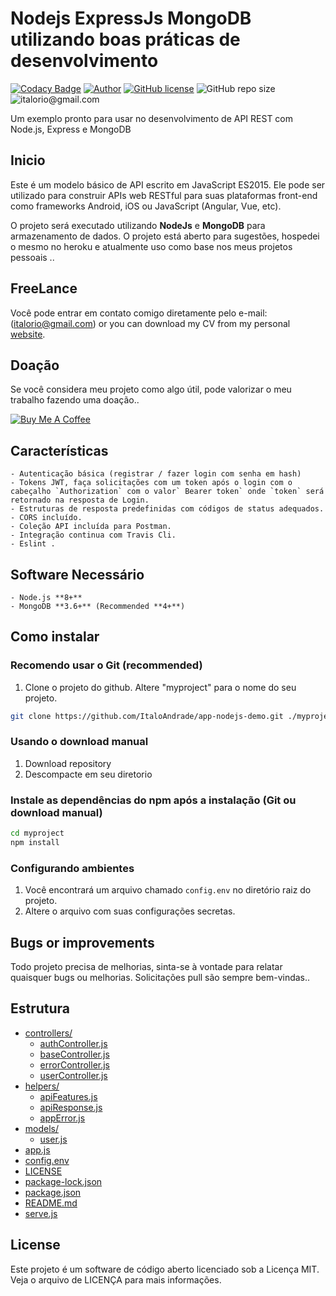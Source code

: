# Nodejs ExpressJs MongoDB utilizando  boas práticas de desenvolvimento

[![Codacy Badge](https://api.codacy.com/project/badge/Grade/3574d6cb24e94649a2bda0a1b8ce4817)](https://app.codacy.com/gh/ItaloAndrade/app-nodejs-demo?utm_source=github.com&utm_medium=referral&utm_content=ItaloAndrade/app-nodejs-demo&utm_campaign=Badge_Grade_Settings)
[![Author](https://img.shields.io/badge/author-italoandrade.develop%40gmail.com-blue)](mailto:italorio@gmail.com "italoandrade.developer@gmail.com") [![GitHub license](https://img.shields.io/github/license/maitraysuthar/rest-api-nodejs-mongodb.svg)](https://github.com/maitraysuthar/rest-api-nodejs-mongodb/blob/master/LICENSE) ![GitHub repo size](https://img.shields.io/badge/repo%20size-900kb-yellow)  ![italorio@gmail.com](https://img.shields.io/badge/build-pass-green)

Um exemplo pronto para usar no desenvolvimento de API REST com Node.js, Express e MongoDB

## Inicio

Este é um modelo básico de API escrito em JavaScript ES2015. Ele pode ser utilizado para construir APIs web RESTful para suas plataformas front-end como frameworks Android, iOS ou JavaScript (Angular, Vue, etc).

O projeto será executado utilizando  **NodeJs** e **MongoDB** para armazenamento de dados. O projeto está aberto para sugestões, hospedei o mesmo no heroku  e atualmente uso como base nos  meus projetos pessoais  ..

## FreeLance
Você pode entrar em contato comigo diretamente pelo e-mail: ([italorio@gmail.com](mailto:italorio@gmail.com "italorio@gmail.com")) or you can download my CV from my personal [website](https://italo.andrade.github.io/portfolio/).

## Doação

Se você considera meu projeto como algo útil, pode  valorizar o meu trabalho fazendo uma doação..

<a href="https://www.buymeacoffee.com/italo.andrade" target="_blank"><img src="https://bmc-cdn.nyc3.digitaloceanspaces.com/BMC-button-images/custom_images/orange_img.png" alt="Buy Me A Coffee" style="height: auto !important;width: auto !important;" ></a>

## Características

    - Autenticação básica (registrar / fazer login com senha em hash)
    - Tokens JWT, faça solicitações com um token após o login com o cabeçalho `Authorization` com o valor` Bearer token` onde `token` será retornado na resposta de Login.
    - Estruturas de resposta predefinidas com códigos de status adequados.
    - CORS incluído.
    - Coleção API incluída para Postman.
    - Integração continua com Travis Cli.
    - Eslint .
 
## Software Necessário

    - Node.js **8+**
    - MongoDB **3.6+** (Recommended **4+**)

## Como instalar

### Recomendo usar o Git (recommended)

1.  Clone o projeto do github. Altere "myproject" para o nome do seu projeto.

```bash
git clone https://github.com/ItaloAndrade/app-nodejs-demo.git ./myproject
```

### Usando o  download manual

1.  Download repository
2.  Descompacte em seu diretorio 

### Instale as dependências do npm após a instalação (Git ou download manual)

```bash
cd myproject
npm install
```

### Configurando ambientes

1.  Você encontrará um arquivo chamado `config.env` no diretório raiz do projeto.
2.  Altere o arquivo com suas configurações secretas.

## Bugs or improvements

Todo projeto precisa de melhorias, sinta-se à vontade para relatar quaisquer bugs ou melhorias. Solicitações pull são sempre bem-vindas..

## Estrutura

* [controllers/](.\app-nodejs-demo\controllers)
  * [authController.js](.\app-nodejs-demo\controllers\authController.js)
  * [baseController.js](.\app-nodejs-demo\controllers\baseController.js)
  * [errorController.js](.\app-nodejs-demo\controllers\errorController.js)
  * [userController.js](.\app-nodejs-demo\controllers\userController.js)
* [helpers/](.\app-nodejs-demo\helpers)
  * [apiFeatures.js](.\app-nodejs-demo\helpers\apiFeatures.js)
  * [apiResponse.js](.\app-nodejs-demo\helpers\apiResponse.js)
  * [appError.js](.\app-nodejs-demo\helpers\appError.js)
* [models/](.\app-nodejs-demo\models)
  * [user.js](.\app-nodejs-demo\models\user.js)
* [app.js](.\app-nodejs-demo\app.js)
* [config.env](.\app-nodejs-demo\config.env)
* [LICENSE](.\app-nodejs-demo\LICENSE)
* [package-lock.json](.\app-nodejs-demo\package-lock.json)
* [package.json](.\app-nodejs-demo\package.json)
* [README.md](.\app-nodejs-demo\README.md)
* [serve.js](.\app-nodejs-demo\serve.js)

## License

Este projeto é um software de código aberto licenciado sob a Licença MIT. Veja o arquivo de LICENÇA para mais informações.